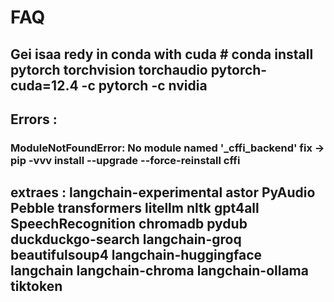 # FAQ

##  Gei isaa redy in conda with cuda  # conda install pytorch torchvision torchaudio pytorch-cuda=12.4 -c pytorch -c nvidia
## Errors :
### ModuleNotFoundError: No module named '_cffi_backend' fix -> pip -vvv install --upgrade --force-reinstall cffi


## extraes : langchain-experimental astor PyAudio Pebble transformers litellm nltk gpt4all SpeechRecognition chromadb pydub duckduckgo-search langchain-groq beautifulsoup4 langchain-huggingface langchain  langchain-chroma langchain-ollama tiktoken
